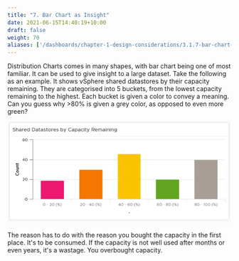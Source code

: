 ```yaml
---
title: "7. Bar Chart as Insight"
date: 2021-06-15T14:40:19+10:00
draft: false
weight: 70
aliases: ['/dashboards/chapter-1-design-considerations/3.1.7-bar-chart-as-insight']
---
```


Distribution Charts comes in many shapes, with bar chart being one of most familiar. It can be used to give insight to a large dataset. Take the following as an example. It shows vSphere shared datastores by their capacity remaining. They are categorised into 5 buckets, from the lowest capacity remaining to the highest. Each bucket is given a color to convey a meaning. Can you guess why >80% is given a grey color, as opposed to even more green?

![Bar Chart example](3.1.7-fig-1.png)

The reason has to do with the reason you bought the capacity in the first place. It's to be consumed. If the capacity is not well used after months or even years, it's a wastage. You overbought capacity.
